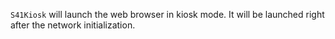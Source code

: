 `S41Kiosk` will launch the web browser in kiosk mode. It will be launched right
after the network initialization.
